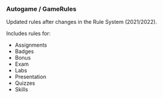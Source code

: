 ### Autogame / GameRules
Updated rules after changes in the Rule System (2021/2022).

Includes rules for:
- Assignments
- Badges
- Bonus
- Exam
- Labs
- Presentation
- Quizzes
- Skills
